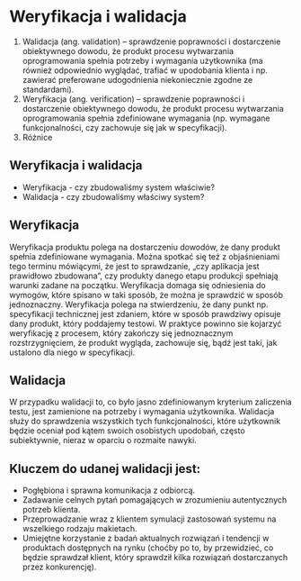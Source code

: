 # Weryfikacja i walidacja

1. Walidacja \(ang. validation\) – sprawdzenie poprawności i dostarczenie obiektywnego dowodu, że produkt procesu wytwarzania oprogramowania spełnia potrzeby i wymagania użytkownika \(ma również odpowiednio wyglądać, trafiać w upodobania klienta i np. zawierać preferowane udogodnienia niekoniecznie zgodne ze standardami\).
2. Weryfikacja \(ang. verification\) – sprawdzenie poprawności i dostarczenie obiektywnego dowodu, że produkt procesu wytwarzania oprogramowania spełnia zdefiniowane wymagania \(np. wymagane funkcjonalności, czy zachowuje się jak w specyfikacji\).
3. Różnice

## Weryfikacja i walidacja

* Weryfikacja - czy zbudowaliśmy system właściwie?
* Walidacja - czy zbudowaliśmy właściwy system?

## Weryfikacja

Weryfikacja produktu polega na dostarczeniu dowodów, że dany produkt spełnia zdefiniowane wymagania. Można spotkać się też z objaśnieniami tego terminu mówiącymi, że jest to sprawdzanie, „czy aplikacja jest prawidłowo zbudowana”, czy produkty danego etapu produkcji spełniają warunki zadane na początku. Weryfikacja domaga się odniesienia do wymogów, które spisano w taki sposób, że można je sprawdzić w sposób jednoznaczny. Weryfikacja polega na stwierdzeniu, że dany punkt np. specyfikacji technicznej jest zdaniem, które w sposób prawdziwy opisuje dany produkt, który poddajemy testowi. W praktyce powinno sie kojarzyć weryfikację z procesem, który zakończy się jednoznacznym rozstrzygnięciem, że produkt wygląda, zachowuje się, bądź jest taki, jak ustalono dla niego w specyfikacji.

## Walidacja

W przypadku walidacji to, co było jasno zdefiniowanym kryterium zaliczenia testu, jest zamienione na potrzeby i wymagania użytkownika. Walidacja służy do sprawdzenia wszystkich tych funkcjonalności, które użytkownik będzie oceniał pod kątem swoich osobistych upodobań, często subiektywnie, nieraz w oparciu o rozmaite nawyki.

## Kluczem do udanej walidacji jest:

* Pogłębiona i sprawna komunikacja z odbiorcą.
* Zadawanie celnych pytań pomagających w zrozumieniu autentycznych potrzeb klienta.
* Przeprowadzanie wraz z klientem symulacji zastosowań systemu na wszelkiego rodzaju makietach.
* Umiejętne korzystanie z badań aktualnych rozwiązań i tendencji w produktach dostępnych na rynku \(choćby po to, by przewidzieć, co będzie sprawdzał klient, który sprawdził kilka rozwiązań dostarczanych przez konkurencję\).

